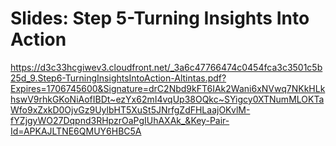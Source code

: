 # Slides: Step 5-Turning Insights Into Action

https://d3c33hcgiwev3.cloudfront.net/_3a6c47766474c0454fca3c3501c5b25d_9.Step6-TurningInsightsIntoAction-Altintas.pdf?Expires=1706745600&Signature=drC2Nbd9kFT6IAk2Wani6xNVwq7NKkHLkhswV9rhkGKoNiAofIBDt~ezYx62mI4vqUp38OQkc~SYigcy0XTNumMLOKTaWfo9xZxkD0OjvGz9UylbHT5XuSt5JNrfgZdFHLaajOKvlM-fYZjgyWO27Dqpnd3RHpzrOaPgIUhAXAk_&Key-Pair-Id=APKAJLTNE6QMUY6HBC5A